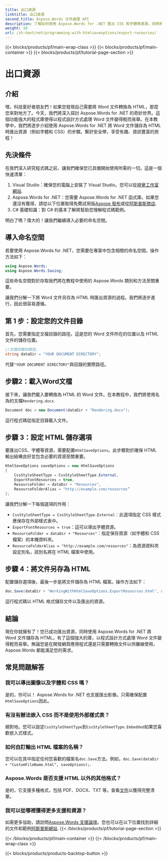```yaml
---
title: 出口資源
linktitle: 出口資源
second_title: Aspose.Words 文件處理 API
description: 了解如何使用 Aspose.Words for .NET 匯出 CSS 和字體等資源，同時將 Word 文件儲存為 HTML。請遵循我們的逐步指南。
weight: 10
url: /zh-hant/net/programming-with-htmlsaveoptions/export-resources/
---
```


{{< blocks/products/pf/main-wrap-class >}}
{{< blocks/products/pf/main-container >}}
{{< blocks/products/pf/tutorial-page-section >}}

# 出口資源

## 介紹

嘿，科技愛好者朋友們！如果您發現自己需要將 Word 文件轉換為 HTML，那麼您來對地方了。今天，我們將深入探討 Aspose.Words for .NET 的奇妙世界。這個功能強大的程式庫使得以程式設計方式處理 Word 文件變得輕而易舉。在本教學中，我們將逐步介紹使用 Aspose.Words for .NET 將 Word 文件儲存為 HTML 時匯出資源（例如字體和 CSS）的步驟。繫好安全帶，享受有趣、資訊豐富的旅程！

## 先決條件

在我們深入研究程式碼之前，讓我們確保您已具備開始使用所需的一切。這是一個快速清單：

1.  Visual Studio：確保您的電腦上安裝了 Visual Studio。您可以從[視覺工作室網站](https://visualstudio.microsoft.com/).
2. Aspose.Words for .NET：您需要 Aspose.Words for .NET 函式庫。如果您還沒有獲得，請從以下位置取得免費試用版[Aspose 發布](https://releases.aspose.com/words/net/)或從[阿斯普斯商店](https://purchase.aspose.com/buy).
3. C# 基礎知識：對 C# 的基本了解將幫助您理解程式碼範例。

明白了嗎？偉大的！讓我們繼續導入必要的命名空間。

## 導入命名空間

若要使用 Aspose.Words for .NET，您需要在專案中包含相關的命名空間。操作方法如下：

```csharp
using Aspose.Words;
using Aspose.Words.Saving;
```

這些命名空間對於存取我們將在教程中使用的 Aspose.Words 類別和方法至關重要。

讓我們分解一下將 Word 文件另存為 HTML 時匯出資源的過程。我們將逐步進行，因此很容易遵循。

## 第 1 步：設定您的文件目錄

首先，您需要指定文檔目錄的路徑。這是您的 Word 文件所在的位置以及 HTML 文件的儲存位置。

```csharp
//文檔目錄的路徑。
string dataDir = "YOUR DOCUMENT DIRECTORY";
```

代替`"YOUR DOCUMENT DIRECTORY"`與目錄的實際路徑。

## 步驟2：載入Word文檔

接下來，讓我們載入要轉換為 HTML 的 Word 文件。在本教程中，我們將使用名為的文檔`Rendering.docx`.

```csharp
Document doc = new Document(dataDir + "Rendering.docx");
```

這行程式碼從指定目錄載入文件。

## 步驟 3：設定 HTML 儲存選項

要匯出CSS、字體等資源，需要配置`HtmlSaveOptions`。此步驟對於確保 HTML 輸出結構良好並包含必要的資源至關重要。

```csharp
HtmlSaveOptions saveOptions = new HtmlSaveOptions
{
    CssStyleSheetType = CssStyleSheetType.External,
    ExportFontResources = true,
    ResourceFolder = dataDir + "Resources",
    ResourceFolderAlias = "http://example.com/resources”
};
```

讓我們分解一下每個選項的作用：
- `CssStyleSheetType = CssStyleSheetType.External`：此選項指定 CSS 樣式應保存在外部樣式表中。
- `ExportFontResources = true`：這可以導出字體資源。
- `ResourceFolder = dataDir + "Resources"`：指定保存資源（如字體和 CSS 檔案）的本機資料夾。
- `ResourceFolderAlias = "http://example.com/resources"`：為資源資料夾設定別名，該別名將在 HTML 檔案中使用。

## 步驟 4：將文件另存為 HTML

配置儲存選項後，最後一步是將文件儲存為 HTML 檔案。操作方法如下：

```csharp
doc.Save(dataDir + "WorkingWithHtmlSaveOptions.ExportResources.html", saveOptions);
```

這行程式碼以 HTML 格式儲存文件以及匯出的資源。

## 結論

現在你就擁有了！您已成功匯出資源，同時使用 Aspose.Words for .NET 將 Word 文件儲存為 HTML。有了這個強大的庫，以程式設計方式處理 Word 文件變得輕而易舉。無論您是在開發網頁應用程式還是只需要轉換文件以供離線使用，Aspose.Words 都能滿足您的需求。

## 常見問題解答

### 我可以導出圖像以及字體和 CSS 嗎？
是的，你可以！ Aspose.Words for .NET 也支援匯出影像。只需確保配置`HtmlSaveOptions`因此。

### 有沒有辦法嵌入 CSS 而不是使用外部樣式表？
絕對地。您可以設定`CssStyleSheetType`到`CssStyleSheetType.Embedded`如果您喜歡嵌入式樣式。

### 如何自訂輸出 HTML 檔案的名稱？
您可以在其中指定任何您喜歡的檔案名`doc.Save`方法。例如，`doc.Save(dataDir + "CustomFileName.html", saveOptions);`.

### Aspose.Words 是否支援 HTML 以外的其他格式？
是的，它支援多種格式，包括 PDF、DOCX、TXT 等。查看[文件](https://reference.aspose.com/words/net/)以獲得完整清單。

### 我可以從哪裡獲得更多支援和資源？
如需更多協助，請訪問[Aspose.Words 支援論壇](https://forum.aspose.com/c/words/8)。您也可以在以下位置找到詳細的文件和範例[阿斯普斯網站](https://reference.aspose.com/words/net/).
{{< /blocks/products/pf/tutorial-page-section >}}

{{< /blocks/products/pf/main-container >}}
{{< /blocks/products/pf/main-wrap-class >}}

{{< blocks/products/products-backtop-button >}}
